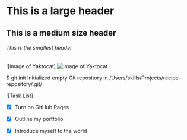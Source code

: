 # This is a large header
## This is a medium size header
###### This is the smallest header
![image of Yaktocat]
![Image of Yaktocat](https://octodex.github.com/images/yaktocat.png)

$ git init
Initialized empty Git repository in /Users/skills/Projects/recipe-repository/.git/

![Task List]

- [x] Turn on GitHub Pages
- [x] Outline my portfolio
- [x] Introduce myself to the world


